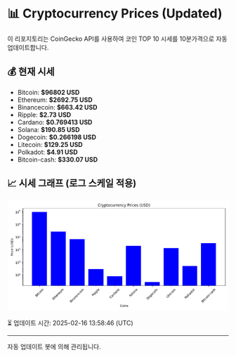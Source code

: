 
# 📊 Cryptocurrency Prices (Updated)

이 리포지토리는 CoinGecko API를 사용하여 코인 TOP 10 시세를 10분가격으로 자동 업데이트합니다.

## 💰 현재 시세
- Bitcoin: **$96802 USD**
- Ethereum: **$2692.75 USD**
- Binancecoin: **$663.42 USD**
- Ripple: **$2.73 USD**
- Cardano: **$0.769413 USD**
- Solana: **$190.85 USD**
- Dogecoin: **$0.266198 USD**
- Litecoin: **$129.25 USD**
- Polkadot: **$4.91 USD**
- Bitcoin-cash: **$330.07 USD**

## 📈 시세 그래프 (로그 스케일 적용)
![Crypto Prices](crypto_prices.png)

⏳ 업데이트 시간: 2025-02-16 13:58:46 (UTC)

---
자동 업데이트 봇에 의해 관리됩니다.
